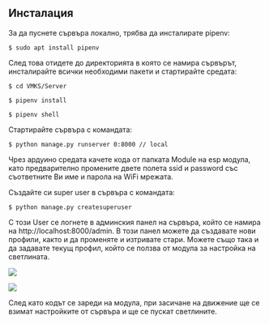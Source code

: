 Инсталация
------------

За да пуснете сървъра локално, трябва да инсталирате pipenv:

    $ sudo apt install pipenv

След това отидете до директорията в която се намира сървърът, инсталирайте всички необходими пакети и стартирайте средата:

    $ cd VMKS/Server

    $ pipenv install

    $ pipenv shell

Стартирайте сървъра с командата:

    $ python manage.py runserver 0:8000 // local

Чрез ардуино средата качете кода от папката Module на esp модула, като предварително промените двете полета ssid и password със съответните Ви име и парола на WiFi мрежата.

Създайте си super user в сървъра с командата:

    $ python manage.py createsuperuser

С този User се логнете в админския панел на сървъра, който се намира на http://localhost:8000/admin. В този панел можете да създавате нови профили, както и да променяте и изтривате стари. Можете също така и да задавате текущ профил, който се ползва от модула за настройка на светлината.


![](https://i.imgur.com/Dl321X1.png)

![](https://i.imgur.com/B0Abbci.png)

След като кодът се зареди на модула, при засичане на движение ще се взимат настройките от сървъра и ще се пускат светлините.

